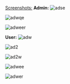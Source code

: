 [Screenshots:](url)
**Admin:**
![adse](https://github.com/Amiruzzaman-anan/Ecom/assets/68743925/e9a6aaee-3c62-4036-909b-475806971f70)

![adwqe](https://github.com/Amiruzzaman-anan/Ecom/assets/68743925/3556e197-9753-4406-a093-e86d91c5038b)

![adweer](https://github.com/Amiruzzaman-anan/Ecom/assets/68743925/3039ac6d-908e-41b2-9c08-3ddb0309eb7c)

**User:**
![adw](https://github.com/Amiruzzaman-anan/Ecom/assets/68743925/c78614a7-55b1-4b00-b504-e62987ccd9ba)

![ad2](https://github.com/Amiruzzaman-anan/Ecom/assets/68743925/992c67b7-879b-44a5-9bef-afdd534b392f)

![ad2w](https://github.com/Amiruzzaman-anan/Ecom/assets/68743925/4fe23bb5-334b-4553-88e5-e9e1e83eb63e)

![adwee](https://github.com/Amiruzzaman-anan/Ecom/assets/68743925/3a36be13-1051-4bd9-8057-047cd07634fe)

![adwer](https://github.com/Amiruzzaman-anan/Ecom/assets/68743925/55cceaa0-d26f-4685-a87b-69236c17892e)
